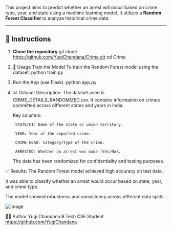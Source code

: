 This project aims to predict whether an arrest will occur based on crime type, year, and state using a machine learning model.
It utilizes a **Random Forest Classifier** to analyze historical crime data.

---

## 🔧 Instructions

1. **Clone the repository**
   git clone https://github.com/YugiChandana/Crime.git
   cd Crime

2. 🚀 Usage
   Train the Model
   To train the Random Forest model using the dataset:
   python train.py

3. Run the App (use Flask):
   python app.py

4. 📊 Dataset Description:
   The dataset used is CRIME_DETAILS_RANDOMIZED.csv. It contains information on crimes committed across different states and years in India.

      Key columns:
   
        STATE/UT: Name of the state or union territory.

        YEAR: Year of the reported crime.

        CRIME HEAD: Category/type of the crime.

        ARRESTED: Whether an arrest was made (Yes/No).

   The data has been randomized for confidentiality and testing purposes.

✅ Results:
The Random Forest model achieved high accuracy on test data.

It was able to classify whether an arrest would occur based on state, year, and crime type.

The model showed robustness and consistency across different data splits.

![image](https://github.com/user-attachments/assets/0261bbea-20ab-49a9-99a0-0ca5a3e8ce98)

🙋‍♀️ Author
Yugi Chandana
B.Tech CSE Student
https://github.com/YugiChandana



